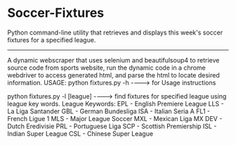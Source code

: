 # Soccer-Fixtures
Python command-line utility that retrieves and displays this week's soccer fixtures for a specified league.
****
A dynamic webscraper that uses selenium and beautifulsoup4 to retrieve source code from sports website, run the dynamic code in a chrome webdriver to access generated html, and parse the html to locate desired information.
USAGE:
python fixtures.py -h ----> for Usage instructions

python fixtures.py -l [league] ----> find fixtures for specified league using league key words.
League Keywords:
EPL - English Premiere League
LLS - La Liga Santander
GBL - German Bundesliga
ISA - Italian Seria A
FL1 - French Ligue 1
MLS - Major League Soccer
MXL - Mexican Liga MX
DEV - Dutch Eredivisie
PRL - Portuguese Liga
SCP - Scottish Premiership
ISL - Indian Super League
CSL - Chinese Super League
